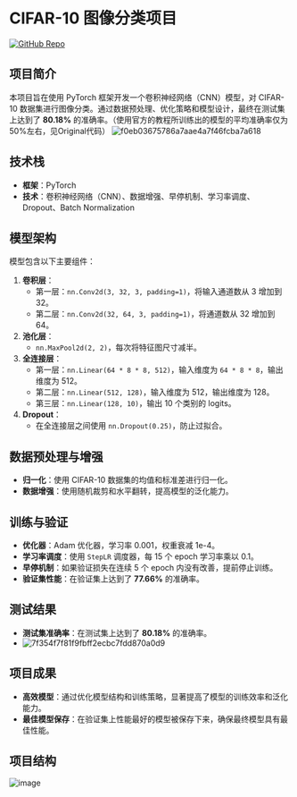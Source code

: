 # CIFAR-10 图像分类项目

[![GitHub Repo](https://img.shields.io/badge/GitHub-Repo-green)](https://github.com/yourusername/cifar10-classifier)

## 项目简介
本项目旨在使用 PyTorch 框架开发一个卷积神经网络（CNN）模型，对 CIFAR-10 数据集进行图像分类。通过数据预处理、优化策略和模型设计，最终在测试集上达到了 **80.18%** 的准确率。（使用官方的教程所训练出的模型的平均准确率仅为50%左右，见Original代码）
![f0eb03675786a7aae4a7f46fcba7a618](https://github.com/user-attachments/assets/39c15727-d2eb-4935-8a9c-6fb8d019e584)

## 技术栈
- **框架**：PyTorch
- **技术**：卷积神经网络（CNN）、数据增强、早停机制、学习率调度、Dropout、Batch Normalization

## 模型架构
模型包含以下主要组件：
1. **卷积层**：
   - 第一层：`nn.Conv2d(3, 32, 3, padding=1)`，将输入通道数从 3 增加到 32。
   - 第二层：`nn.Conv2d(32, 64, 3, padding=1)`，将通道数从 32 增加到 64。
2. **池化层**：
   - `nn.MaxPool2d(2, 2)`，每次将特征图尺寸减半。
3. **全连接层**：
   - 第一层：`nn.Linear(64 * 8 * 8, 512)`，输入维度为 `64 * 8 * 8`，输出维度为 512。
   - 第二层：`nn.Linear(512, 128)`，输入维度为 512，输出维度为 128。
   - 第三层：`nn.Linear(128, 10)`，输出 10 个类别的 logits。
4. **Dropout**：
   - 在全连接层之间使用 `nn.Dropout(0.25)`，防止过拟合。

## 数据预处理与增强
- **归一化**：使用 CIFAR-10 数据集的均值和标准差进行归一化。
- **数据增强**：使用随机裁剪和水平翻转，提高模型的泛化能力。

## 训练与验证
- **优化器**：Adam 优化器，学习率 0.001，权重衰减 1e-4。
- **学习率调度**：使用 `StepLR` 调度器，每 15 个 epoch 学习率乘以 0.1。
- **早停机制**：如果验证损失在连续 5 个 epoch 内没有改善，提前停止训练。
- **验证集性能**：在验证集上达到了 **77.66%** 的准确率。

## 测试结果
- **测试集准确率**：在测试集上达到了 **80.18%** 的准确率。
- ![7f354f7f81f9fbff2ecbc7fdd870a0d9](https://github.com/user-attachments/assets/dad8c92c-6f77-4ef4-8363-738ee13aa5da)

## 项目成果
- **高效模型**：通过优化模型结构和训练策略，显著提高了模型的训练效率和泛化能力。
- **最佳模型保存**：在验证集上性能最好的模型被保存下来，确保最终模型具有最佳性能。

## 项目结构
![image](https://github.com/user-attachments/assets/e0007dc3-a735-4464-94d4-b305c10e6124)

